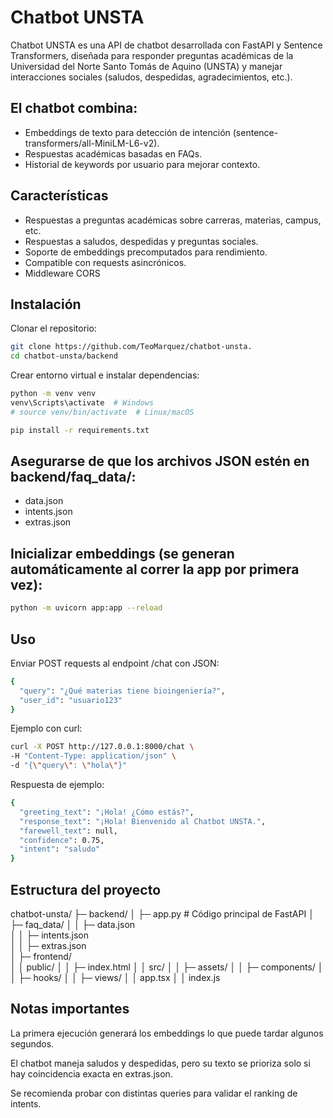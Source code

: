 # Chatbot UNSTA

Chatbot UNSTA es una API de chatbot desarrollada con FastAPI y Sentence Transformers, diseñada para responder preguntas académicas de la Universidad del Norte Santo Tomás de Aquino (UNSTA) y manejar interacciones sociales (saludos, despedidas, agradecimientos, etc.).

## El chatbot combina:

- Embeddings de texto para detección de intención (sentence-transformers/all-MiniLM-L6-v2).
- Respuestas académicas basadas en FAQs.
- Historial de keywords por usuario para mejorar contexto.

## Características

- Respuestas a preguntas académicas sobre carreras, materias, campus, etc.
- Respuestas a saludos, despedidas y preguntas sociales.
- Soporte de embeddings precomputados para rendimiento.
- Compatible con requests asincrónicos.
- Middleware CORS 

## Instalación

Clonar el repositorio:

```bash
git clone https://github.com/TeoMarquez/chatbot-unsta.
cd chatbot-unsta/backend
```

Crear entorno virtual e instalar dependencias:

```bash
python -m venv venv
venv\Scripts\activate  # Windows
# source venv/bin/activate  # Linux/macOS
```

```bash
pip install -r requirements.txt
```

## Asegurarse de que los archivos JSON estén en backend/faq_data/:

- data.json
- intents.json
- extras.json

## Inicializar embeddings (se generan automáticamente al correr la app por primera vez):

```bash
python -m uvicorn app:app --reload
```

## Uso

Enviar POST requests al endpoint /chat con JSON:

```bash
{
  "query": "¿Qué materias tiene bioingeniería?",
  "user_id": "usuario123"
}
```

Ejemplo con curl:

```bash
curl -X POST http://127.0.0.1:8000/chat \
-H "Content-Type: application/json" \
-d "{\"query\": \"hola\"}"
```

Respuesta de ejemplo:

```bash
{
  "greeting_text": "¡Hola! ¿Cómo estás?",
  "response_text": "¡Hola! Bienvenido al Chatbot UNSTA.",
  "farewell_text": null,
  "confidence": 0.75,
  "intent": "saludo"
}
```

## Estructura del proyecto
chatbot-unsta/
├─ backend/
│  ├─ app.py                  # Código principal de FastAPI
│  ├─ faq_data/
│  │  ├─ data.json            
│  │  ├─ intents.json         
│  │  ├─ extras.json           
│ 
├─ frontend/               
│  │  public/
│  │  ├─ index.html
│  │  src/
│  │  ├─ assets/
│  │  ├─ components/
│  │  ├─ hooks/
│  │  ├─ views/
│  │  app.tsx
│  │  index.js

## Notas importantes
La primera ejecución generará los embeddings lo que puede tardar algunos segundos.

El chatbot maneja saludos y despedidas, pero su texto se prioriza solo si hay coincidencia exacta en extras.json.

Se recomienda probar con distintas queries para validar el ranking de intents.
